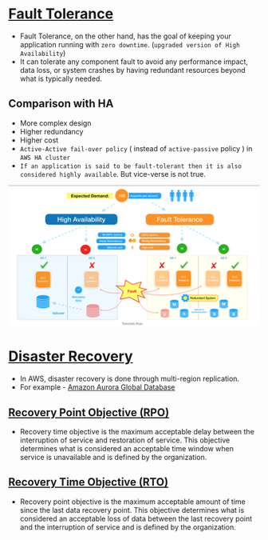 # [Fault Tolerance](https://www.linkedin.com/pulse/high-availability-vs-fault-tolerance-jon-bonso/)
- Fault Tolerance, on the other hand, has the goal of keeping your application running with `zero downtime`. (`upgraded version of High Availability`)
- It can tolerate any component fault to avoid any performance impact, data loss, or system crashes by having redundant resources beyond what is typically needed.

## Comparison with HA
- More complex design
- Higher redundancy
- Higher cost
- `Active-Active fail-over policy` ( instead of `active-passive` policy ) in `AWS HA cluster`
- `If an application is said to be fault-tolerant then it is also considered highly available`. But vice-verse is not true.

![img.png](../10_Others_assests/ha_vs_fault_tolerant.png)

# [Disaster Recovery](https://en.wikipedia.org/wiki/Disaster_recovery)
- In AWS, disaster recovery is done through multi-region replication.
- For example - [Amazon Aurora Global Database](../../2_AWSComponents/6_DatabaseServices/AmazonAurora.md#aurora-global-database)

## [Recovery Point Objective (RPO)](https://docs.aws.amazon.com/whitepapers/latest/microservices-on-aws/disaster-recovery.html)
- Recovery time objective is the maximum acceptable delay between the interruption of service and restoration of service. This objective determines what is considered an acceptable time window when service is unavailable and is defined by the organization.

## [Recovery Time Objective (RTO)](https://docs.aws.amazon.com/whitepapers/latest/microservices-on-aws/disaster-recovery.html)
- Recovery point objective is the maximum acceptable amount of time since the last data recovery point. This objective determines what is considered an acceptable loss of data between the last recovery point and the interruption of service and is defined by the organization.
